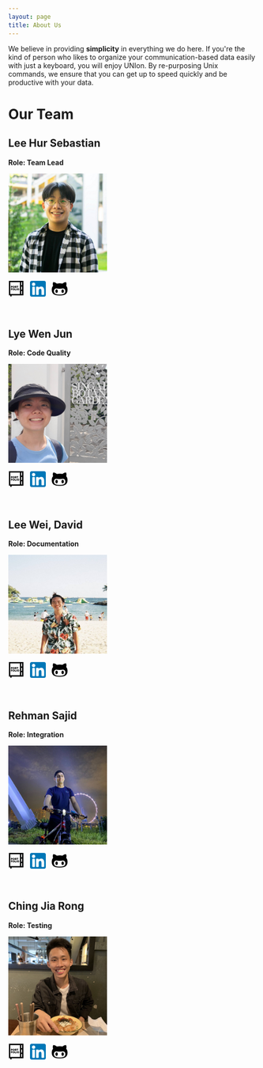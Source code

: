 ```yaml
---
layout: page
title: About Us
---
```


We believe in providing **simplicity** in everything we do here. If you're the kind of person who likes to organize your
communication-based data easily with just a keyboard, you will enjoy UNIon. By re-purposing Unix commands, we ensure
that you can get up to speed quickly and be productive with your data.

# Our Team

## Lee Hur Sebastian

**Role: Team Lead**

<img src="images/sebbycake.png" width="200px">

[![Sebastian PPP](images/portfolio.png)](https://ay2122s1-cs2103-t16-1.github.io/tp/team/sebbycake.html) &nbsp;
[![Sebastian LinkedIn](images/linkedin.png)](https://www.linkedin.com/in/sebastian-lee-329b45198/) &nbsp;
[![Sebastian GitHub](images/github.png)](https://github.com/sebbycake)

<br>

## Lye Wen Jun

**Role: Code Quality**

<img src="images/xlzior.png" width="200px">

[![Wen Jun PPP](images/portfolio.png)](https://ay2122s1-cs2103-t16-1.github.io/tp/team/xlzior.html) &nbsp;
[![Wen Jun LinkedIn](images/linkedin.png)](https://www.linkedin.com/in/wen-jun-lye/) &nbsp;
[![Wen Jun GitHub](images/github.png)](https://github.com/xlzior/)

<br>

## Lee Wei, David

**Role: Documentation**

<img src="images/itsyme.png" width="200px">

[![David PPP](images/portfolio.png)](https://ay2122s1-cs2103-t16-1.github.io/tp/team/itsyme.html) &nbsp;
[![David LinkedIn](images/linkedin.png)](https://www.linkedin.com/in/david-lee-4a147a1b1/) &nbsp;
[![David GitHub](images/github.png)](https://github.com/itsyme)

<br>

## Rehman Sajid

**Role: Integration**

<img src="images/rehmmann.png" width="200px">

[![Rehman PPP](images/portfolio.png)](https://ay2122s1-cs2103-t16-1.github.io/tp/team/rehmmann.html) &nbsp;
[![Rehman LinkedIn](images/linkedin.png)](https://www.linkedin.com/in/rehman-sajid/) &nbsp;
[![Rehman GitHub](images/github.png)](https://github.com/rehmmann/)

<br>

## Ching Jia Rong

**Role: Testing**

<img src="images/jiarong15.png" width="200px">

[![Jia Rong PPP](images/portfolio.png)](https://ay2122s1-cs2103-t16-1.github.io/tp/team/jiarong15.html) &nbsp;
[![Jia Rong LinkedIn](images/linkedin.png)](https://www.linkedin.com/in/jiarong15//) &nbsp;
[![Jia Rong GitHub](images/github.png)](https://github.com/jiarong15)
